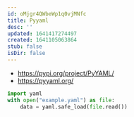 ```yaml
---
id: oMjgr4QWbeWp1q0vjMNfc
title: Pyyaml
desc: ''
updated: 1641417274497
created: 1641105063864
stub: false
isDir: false
---
```


- <https://pypi.org/project/PyYAML/>
- <https://pyyaml.org/>

```python
import yaml
with open("example.yaml") as file:
	data = yaml.safe_load(file.read())
```
